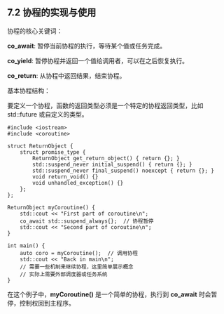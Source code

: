 ## 7.2 协程的实现与使用

协程的核心关键词：

**co\_await**: 暂停当前协程的执行，等待某个值或任务完成。

**co\_yield**: 暂停协程并返回一个值给调用者，可以在之后恢复执行。

**co\_return**: 从协程中返回结果，结束协程。

基本协程结构：

要定义一个协程，函数的返回类型必须是一个特定的协程返回类型，比如 std::future 或自定义的类型。
```
#include <iostream>  
#include <coroutine>  

struct ReturnObject {  
    struct promise_type {  
        ReturnObject get_return_object() { return {}; }  
        std::suspend_never initial_suspend() { return {}; }  
        std::suspend_never final_suspend() noexcept { return {}; }  
        void return_void() {}  
        void unhandled_exception() {}  
    };  
};  

ReturnObject myCoroutine() {  
    std::cout << "First part of coroutine\n";  
    co_await std::suspend_always{};  // 协程暂停  
    std::cout << "Second part of coroutine\n";  
}  

int main() {  
    auto coro = myCoroutine();  // 调用协程  
    std::cout << "Back in main\n";  
    // 需要一些机制来继续协程，这里简单展示概念  
    // 实际上需要外部调度器或任务系统  
}
```
在这个例子中，**myCoroutine()** 是一个简单的协程，执行到 **co\_await** 时会暂停，控制权回到主程序。
